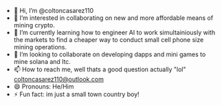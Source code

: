 - 👋 Hi, I’m @coltoncasarez110
- 👀 I’m interested in collaborating on new and more affordable means of mining crypto.
- 🌱 I’m currently learning how to engineer AI to work simultainiously with the markets to find a cheaper way to conduct small cell phone size mining operations. 
- 💞️ I’m looking to collaborate on developing dapps and mini games to mine solana and ltc. 
- 📫 How to reach me, well thats a good question actually "lol" coltoncasarez110@outlook.com
- 😄 Pronouns: He/Him
- ⚡ Fun fact: im just a small town country boy!

<!---
coltoncasarez110/coltoncasarez110 is a ✨ special ✨ repository because its `README.md` (this file) appears on your GitHub profile.
You can click the Preview link to take a look at your changes.
--->
